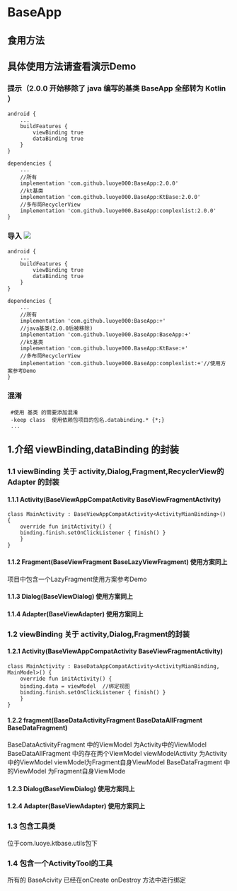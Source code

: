 # BaseApp

## 食用方法
## 具体使用方法请查看演示Demo

### 提示（2.0.0 开始移除了 java 编写的基类 BaseApp 全部转为 Kotlin  ）

```
android {
    ...
    buildFeatures {
        viewBinding true
        dataBinding true
    }
}

dependencies {
    ...
    //所有
    implementation 'com.github.luoye000:BaseApp:2.0.0'
    //kt基类 
    implementation 'com.github.luoye000.BaseApp:KtBase:2.0.0'
    //多布局RecyclerView
    implementation 'com.github.luoye000.BaseApp:complexlist:2.0.0'
} 
```

### 导入 [![](https://jitpack.io/v/luoye000/BaseApp.svg)](https://jitpack.io/#luoye000/BaseApp)

```
android {
    ...
    buildFeatures {
        viewBinding true
        dataBinding true
    }
}

dependencies {
    ...
    //所有
    implementation 'com.github.luoye000:BaseApp:+'
    //java基类(2.0.0后被移除)
    implementation 'com.github.luoye000.BaseApp:BaseApp:+'
    //kt基类 
    implementation 'com.github.luoye000.BaseApp:KtBase:+'
    //多布局RecyclerView
    implementation 'com.github.luoye000.BaseApp:complexlist:+'//使用方案参考Demo
} 
```

### 混淆
```
 #使用 基类 的需要添加混淆
 -keep class  使用依赖包项目的包名.databinding.* {*;}
 ...
```

## 1.介绍 viewBinding,dataBinding 的封装 

### 1.1 viewBinding 关于 activity,Dialog,Fragment,RecyclerView的Adapter 的封装 

#### 1.1.1 Activity(BaseViewAppCompatActivity BaseViewFragmentActivity)
```
class MainActivity : BaseViewAppCompatActivity<ActivityMianBinding>() {
    override fun initActivity() {
    binding.finish.setOnClickListener { finish() }
    }
}
```
#### 1.1.2 Fragment(BaseViewFragment BaseLazyViewFragment) 使用方案同上
项目中包含一个LazyFragment使用方案参考Demo
#### 1.1.3 Dialog(BaseViewDialog) 使用方案同上
#### 1.1.4 Adapter(BaseViewAdapter) 使用方案同上

### 1.2 viewBinding 关于 activity,Dialog,Fragment的封装

#### 1.2.1 Activity(BaseViewAppCompatActivity BaseViewFragmentActivity)
```
class MainActivity : BaseDataAppCompatActivity<ActivityMianBinding, MainModel>() {
    override fun initActivity() {
    binding.data = viewModel  //绑定视图
    binding.finish.setOnClickListener { finish() }
    }
}
```
#### 1.2.2 fragment(BaseDataActivityFragment BaseDataAllFragment BaseDataFragment)
BaseDataActivityFragment 中的ViewModel 为Activity中的ViewModel
BaseDataAllFragment 中的存在两个ViewModel viewModelActivity 为Activity中的ViewModel
viewModel为Fragment自身ViewModel
BaseDataFragment 中的ViewModel 为Fragment自身ViewMode
#### 1.2.3 Dialog(BaseViewDialog) 使用方案同上
#### 1.2.4 Adapter(BaseViewAdapter) 使用方案同上




### 1.3 包含工具类
 位于com.luoye.ktbase.utils包下


### 1.4 包含一个ActivityTool的工具
 所有的 BaseAcivity 已经在onCreate onDestroy 方法中进行绑定

